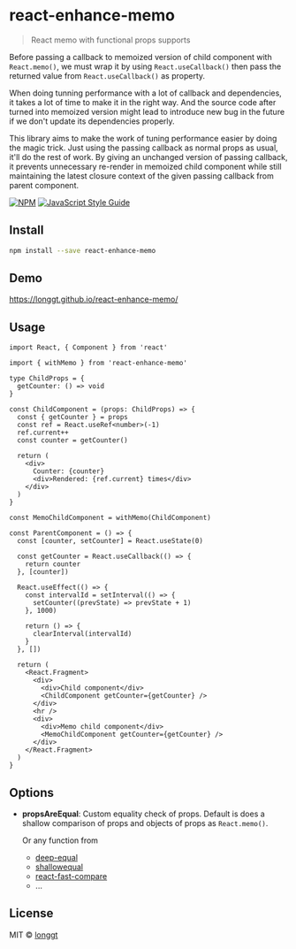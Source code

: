 # react-enhance-memo

> React memo with functional props supports

Before passing a callback to memoized version of child component with `React.memo()`,
we must wrap it by using `React.useCallback()` then pass the returned value from `React.useCallback()` as property.

When doing tunning performance with a lot of callback and dependencies, it takes a lot of time to make it in the right way. And the source code after turned into memoized version might lead to introduce new bug in the future if we don't update its dependencies properly.

This library aims to make the work of tuning performance easier by doing the magic trick.
Just using the passing callback as normal props as usual, it'll do the rest of work.
By giving an unchanged version of passing callback, it prevents unnecessary re-render in memoized child component while still maintaining the latest closure context of the given passing callback from parent component.

[![NPM](https://img.shields.io/npm/v/react-enhance-memo.svg)](https://www.npmjs.com/package/react-enhance-memo) [![JavaScript Style Guide](https://img.shields.io/badge/code_style-standard-brightgreen.svg)](https://standardjs.com)

## Install

```bash
npm install --save react-enhance-memo
```

## Demo

https://longgt.github.io/react-enhance-memo/

## Usage

```tsx
import React, { Component } from 'react'

import { withMemo } from 'react-enhance-memo'

type ChildProps = {
  getCounter: () => void
}

const ChildComponent = (props: ChildProps) => {
  const { getCounter } = props
  const ref = React.useRef<number>(-1)
  ref.current++
  const counter = getCounter()

  return (
    <div>
      Counter: {counter}
      <div>Rendered: {ref.current} times</div>
    </div>
  )
}

const MemoChildComponent = withMemo(ChildComponent)

const ParentComponent = () => {
  const [counter, setCounter] = React.useState(0)

  const getCounter = React.useCallback(() => {
    return counter
  }, [counter])

  React.useEffect(() => {
    const intervalId = setInterval(() => {
      setCounter((prevState) => prevState + 1)
    }, 1000)

    return () => {
      clearInterval(intervalId)
    }
  }, [])

  return (
    <React.Fragment>
      <div>
        <div>Child component</div>
        <ChildComponent getCounter={getCounter} />
      </div>
      <hr />
      <div>
        <div>Memo child component</div>
        <MemoChildComponent getCounter={getCounter} />
      </div>
    </React.Fragment>
  )
}
```

## Options

- **propsAreEqual**: Custom equality check of props. Default is does a shallow comparison of props and objects of props as `React.memo()`.

  Or any function from

  - [deep-equal](https://www.npmjs.com/package/deep-equal)
  - [shallowequal](https://www.npmjs.com/package/shallowequal)
  - [react-fast-compare](https://www.npmjs.com/package/react-fast-compare)
  - ...

## License

MIT © [longgt](https://github.com/longgt)

